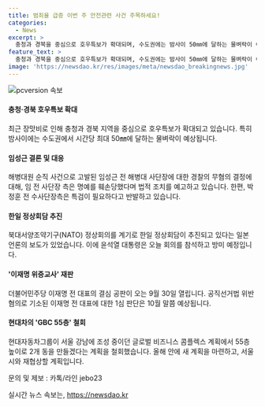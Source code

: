 ```yaml
---
title: 범죄율 급증 이번 주 안전관련 사건 주목하세요!
categories:
  - News
excerpt: >
  충청과 경북을 중심으로 호우특보가 확대되며, 수도권에는 밤사이 50㎜에 달하는 물벼락이 예상됩니다. 해병대원 순직 사건의 피의자인 임성근 전 해병대 사단장은 무혐의 결정을 받았으나, 관련된 논란은 계속되고 있습니다. 나토 정상회의를 계기로 한일 정상회담이 추진 중이며, 이에 관한 보도가 나왔습니다. 이재명 전 대표의 위증 혐의 공판이 9월 30일 열리며, 현대차는 강남에 새로운 비즈니스 콤플렉스 계획을 재협상할 예정입니다. #호우특보 #임성근 #나토정상회의 #이재명 #현대차그룹 #글로벌비즈니스콤플렉스
feature_text: >
  충청과 경북을 중심으로 호우특보가 확대되며, 수도권에는 밤사이 50㎜에 달하는 물벼락이 예상됩니다. 해병대원 순직 사건의 피의자인 임성근 전 해병대 사단장은 무혐의 결정을 받았으나, 관련된 논란은 계속되고 있습니다. 나토 정상회의를 계기로 한일 정상회담이 추진 중이며, 이에 관한 보도가 나왔습니다. 이재명 전 대표의 위증 혐의 공판이 9월 30일 열리며, 현대차는 강남에 새로운 비즈니스 콤플렉스 계획을 재협상할 예정입니다. #호우특보 #임성근 #나토정상회의 #이재명 #현대차그룹 #글로벌비즈니스콤플렉스
image: 'https://newsdao.kr/res/images/meta/newsdao_breakingnews.jpg'
---
```


<p><img src="https://newsdao.kr/res/images/meta/newsdao_breakingnews.jpg" alt="pcversion 속보" /></p>

<h4>충청·경북 호우특보 확대</h4>

<p data-ke-size="size16">최근 장맛비로 인해 충청과 경북 지역을 중심으로 호우특보가 확대되고 있습니다. 특히 밤사이에는 수도권에서 시간당 최대 50㎜에 달하는 물벼락이 예상됩니다.</p>

<h4>임성근 결론 및 대응</h4>

<p data-ke-size="size16">해병대원 순직 사건으로 고발된 임성근 전 해병대 사단장에 대한 경찰의 무혐의 결정에 대해, 임 전 사단장 측은 명예를 훼손당했다며 법적 조치를 예고하고 있습니다. 한편, 박정훈 전 수사단장측은 특검이 필요하다고 반발하고 있습니다.</p>

<h4>한일 정상회담 추진</h4>

<p data-ke-size="size16">북대서양조약기구(NATO) 정상회의를 계기로 한일 정상회담이 추진되고 있다는 일본 언론의 보도가 있었습니다. 이에 윤석열 대통령은 오늘 회의를 참석하고 방미 예정입니다.</p>

<h4>'이재명 위증교사' 재판</h4>

<p data-ke-size="size16">더불어민주당 이재명 전 대표의 결심 공판이 오는 9월 30일 열립니다. 공직선거법 위반 혐의로 기소된 이재명 전 대표에 대한 1심 판단은 10월 말쯤 예상됩니다.</p>

<h4>현대차의 'GBC 55층' 철회</h4>

<p data-ke-size="size16">현대자동차그룹이 서울 강남에 조성 중이던 글로벌 비즈니스 콤플렉스 계획에서 55층 높이로 2개 동을 만들겠다는 계획을 철회했습니다. 올해 안에 새 계획을 마련하고, 서울시와 재협상할 계획입니다.</p>

<p>문의 및 제보 : 카톡/라인 jebo23</p>
실시간 뉴스 속보는, <a href="https://newsdao.kr" rel="dofollow">https://newsdao.kr</a>


